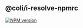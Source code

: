 ## @coli/i-resolve-npmrc

[![NPM version](https://img.shields.io/npm/v/@coli/i-resolve-npmrc.svg)](https://www.npmjs.org/package/@coli/i-resolve-npmrc)

